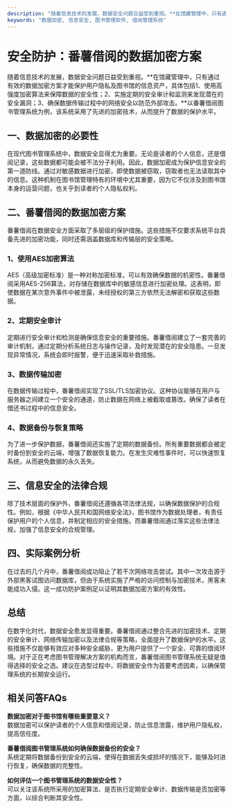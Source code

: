 ```yaml
---
description: "随着信息技术的发展，数据安全问题日益受到重视。**在馆藏管理中，只有通过有效的数据加密方案才能保护用户隐私及图书馆的信息资产，具体包括1、使用高强度加密算法来保障数据的安全性；2、实施定期的安全审计和监测来发现潜在的安全漏洞；3、确保数据传输过程中的网络安全以防范外部攻击。**以番薯借阅图书管理系统为例，该系统采用了先进的加密技术，从而提升了数据的保护水平。"
keywords: "数据加密, 信息安全, 图书管理软件, 借阅管理系统"
---
```

# 安全防护：番薯借阅的数据加密方案

随着信息技术的发展，数据安全问题日益受到重视。**在馆藏管理中，只有通过有效的数据加密方案才能保护用户隐私及图书馆的信息资产，具体包括1、使用高强度加密算法来保障数据的安全性；2、实施定期的安全审计和监测来发现潜在的安全漏洞；3、确保数据传输过程中的网络安全以防范外部攻击。**以番薯借阅图书管理系统为例，该系统采用了先进的加密技术，从而提升了数据的保护水平。

## 一、数据加密的必要性

在现代图书管理系统中，数据安全显得尤为重要。无论是读者的个人信息，还是借阅记录，这些数据都可能会被不法分子利用。因此，数据加密成为保护信息安全的第一道防线。通过对敏感数据进行加密，即使数据被窃取，窃取者也无法读取其中的信息。这种机制在图书馆管理特有的环境中尤其重要，因为它不仅涉及到图书馆本身的运营问题，也关乎到读者的个人隐私权利。

## 二、番薯借阅的数据加密方案

番薯借阅在数据安全方面采取了多层级的保护措施。这些措施不仅要求系统平台具备先进的加密功能，同时还需涵盖数据库和传输层的安全策略。

### 1、使用AES加密算法

AES（高级加密标准）是一种对称加密标准，可以有效确保数据的机密性。番薯借阅采用AES-256算法，对存储在数据库中的敏感信息进行加密处理。这表明，即使数据在某次意外事件中被泄露，未经授权的第三方依然无法解密和获取这些数据。

### 2、定期安全审计

定期进行安全审计和检测是确保信息安全的重要措施。番薯借阅建立了一套完善的审计机制，通过定期分析系统日志与操作记录，及时发现潜在的安全隐患。一旦发现异常情况，系统会即时报警，便于迅速采取补救措施。

### 3、数据传输加密

在数据传输过程中，番薯借阅实现了SSL/TLS加密协议。这种协议能够在用户与服务器之间建立一个安全的通道，防止数据在网络上被截取或篡改。确保了读者在借还书过程中的信息安全。

### 4、数据备份与恢复策略

为了进一步保护数据，番薯借阅还实施了定期的数据备份。所有重要数据都会被定时备份到安全的云端，增强了数据恢复能力。在发生灾难性事件时，可以快速恢复系统，从而避免数据的永久丢失。

## 三、信息安全的法律合规

除了技术层面的保护外，番薯借阅还遵循各项法律法规，以确保数据保护的合规性。例如，根据《中华人民共和国网络安全法》，图书馆作为数据处理者，有责任保护用户的个人信息，并制定相应的安全措施。而番薯借阅通过落实这些法律法规，加强了信息安全的合规管理。

## 四、实际案例分析

在过去的几个月中，番薯借阅成功阻止了若干次网络攻击尝试。其中一次攻击源于外部黑客试图访问数据库，但由于系统实施了严格的访问控制与加密技术，黑客未能成功入侵。这一成功防护案例足以证明其数据加密方案的有效性。

## 总结

在数字化时代，数据安全愈发显得重要。番薯借阅通过整合先进的加密技术、定期的安全审计、网络传输加密以及法律合规等策略，全面提升了数据保护的水平。这些措施不仅能够有效应对多种安全威胁，更为用户提供了一个安全、可靠的借阅环境。对于正在考虑图书管理解决方案的机构而言，番薯借阅图书管理系统无疑是值得选择的安全之选。建议在选型过程中，将数据安全作为首要考虑因素，以确保管理系统的长期安全运行。

## 相关问答FAQs

**数据加密对于图书馆有哪些重要意义？**  
数据加密可以保护读者的个人信息和借阅记录，防止信息泄露，维护用户隐私权，提高信任度。

**番薯借阅图书管理系统如何确保数据备份的安全？**  
系统定期将数据备份到安全的云端，使得在数据丢失或损坏的情况下，能够及时进行恢复，确保数据的完整性。

**如何评估一个图书管理系统的数据安全性？**  
可以关注该系统所采用的加密算法、是否执行定期安全审计、数据传输是否加密等方面，以综合判断其安全性。
